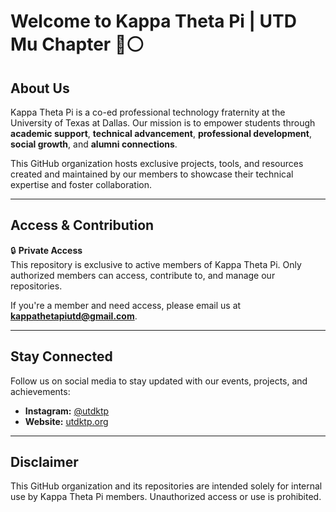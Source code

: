 # Welcome to Kappa Theta Pi | UTD Mu Chapter 🖤⚪

## About Us
Kappa Theta Pi is a co-ed professional technology fraternity at the University of Texas at Dallas. Our mission is to empower students through **academic support**, **technical advancement**, **professional development**, **social growth**, and **alumni connections**.

This GitHub organization hosts exclusive projects, tools, and resources created and maintained by our members to showcase their technical expertise and foster collaboration.

---

## Access & Contribution
🔒 **Private Access**  
This repository is exclusive to active members of Kappa Theta Pi. Only authorized members can access, contribute to, and manage our repositories.

If you're a member and need access, please email us at **kappathetapiutd@gmail.com**.

---

## Stay Connected
Follow us on social media to stay updated with our events, projects, and achievements:
- **Instagram:** [@utdktp](https://instagram.com/utdktp)
- **Website:** [utdktp.org](https://utdktp.org)

---

## Disclaimer
This GitHub organization and its repositories are intended solely for internal use by Kappa Theta Pi members. Unauthorized access or use is prohibited.
